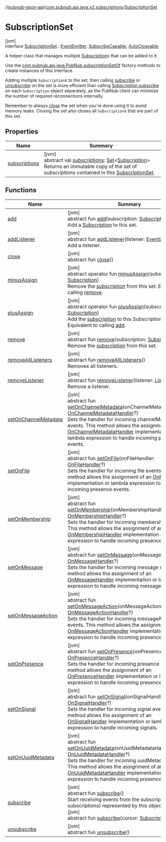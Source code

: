 //[pubnub-gson-api](../../../index.md)/[com.pubnub.api.java.v2.subscriptions](../index.md)/[SubscriptionSet](index.md)

# SubscriptionSet

[jvm]\
interface [SubscriptionSet](index.md) : [EventEmitter](../../com.pubnub.api.java.v2.callbacks/-event-emitter/index.md), [SubscribeCapable](../../../../../pubnub-kotlin/pubnub-kotlin-api/pubnub-kotlin-api/com.pubnub.api.v2.subscriptions/-subscribe-capable/index.md), [AutoCloseable](https://docs.oracle.com/javase/8/docs/api/java/lang/AutoCloseable.html)

A helper class that manages multiple [Subscription](../-subscription/index.md)s that can be added to it.

Use the [com.pubnub.api.java.PubNub.subscriptionSetOf](../../com.pubnub.api.java/-pub-nub/subscription-set-of.md) factory methods to create instances of this interface.

Adding multiple `Subscription`s to the set, then calling [subscribe](subscribe.md) or [unsubscribe](../../../../../pubnub-gson/pubnub-gson-api/com.pubnub.api.java.v2.subscriptions/-subscription-set/unsubscribe.md) on the set is more efficient than calling [Subscription.subscribe](../-subscription/subscribe.md) on each `Subscription` object separately, as the PubNub client can minimize the number of required reconnections internally.

Remember to always [close](../../../../../pubnub-gson/pubnub-gson-api/com.pubnub.api.java.v2.subscriptions/-subscription-set/close.md) the set when you're done using it to avoid memory leaks. Closing the set also closes all `Subscription`s that are part of this set.

## Properties

| Name | Summary |
|---|---|
| [subscriptions](subscriptions.md) | [jvm]<br>abstract val [subscriptions](subscriptions.md): [Set](https://kotlinlang.org/api/latest/jvm/stdlib/kotlin.collections/-set/index.html)&lt;[Subscription](../-subscription/index.md)&gt;<br>Returns an immutable copy of the set of subscriptions contained in this [SubscriptionSet](index.md). |

## Functions

| Name | Summary |
|---|---|
| [add](add.md) | [jvm]<br>abstract fun [add](add.md)(subscription: [Subscription](../-subscription/index.md))<br>Add a [Subscription](../-subscription/index.md) to this set. |
| [addListener](../../com.pubnub.api.java.v2.callbacks/-event-emitter/add-listener.md) | [jvm]<br>abstract fun [addListener](../../com.pubnub.api.java.v2.callbacks/-event-emitter/add-listener.md)(listener: [EventListener](../../com.pubnub.api.java.v2.callbacks/-event-listener/index.md))<br>Add a listener. |
| [close](index.md#-1117130810%2FFunctions%2F126356644) | [jvm]<br>abstract fun [close](index.md#-1117130810%2FFunctions%2F126356644)() |
| [minusAssign](minus-assign.md) | [jvm]<br>abstract operator fun [minusAssign](minus-assign.md)(subscription: [Subscription](../-subscription/index.md))<br>Remove the [subscription](minus-assign.md) from this set. Equivalent to calling [remove](remove.md). |
| [plusAssign](plus-assign.md) | [jvm]<br>abstract operator fun [plusAssign](plus-assign.md)(subscription: [Subscription](../-subscription/index.md))<br>Add the [subscription](plus-assign.md) to this SubscriptionSet. Equivalent to calling [add](add.md). |
| [remove](remove.md) | [jvm]<br>abstract fun [remove](remove.md)(subscription: [Subscription](../-subscription/index.md))<br>Remove the [subscription](remove.md) from this set. |
| [removeAllListeners](../../com.pubnub.api.java.v2.callbacks/-event-emitter/remove-all-listeners.md) | [jvm]<br>abstract fun [removeAllListeners](../../com.pubnub.api.java.v2.callbacks/-event-emitter/remove-all-listeners.md)()<br>Removes all listeners. |
| [removeListener](../../com.pubnub.api.java.v2.callbacks/-event-emitter/remove-listener.md) | [jvm]<br>abstract fun [removeListener](../../com.pubnub.api.java.v2.callbacks/-event-emitter/remove-listener.md)(listener: [Listener](../../../../../pubnub-kotlin/pubnub-kotlin-api/pubnub-kotlin-api/com.pubnub.api.callbacks/-listener/index.md))<br>Remove a listener. |
| [setOnChannelMetadata](../../com.pubnub.api.java.v2.callbacks/-event-emitter/set-on-channel-metadata.md) | [jvm]<br>abstract fun [setOnChannelMetadata](../../com.pubnub.api.java.v2.callbacks/-event-emitter/set-on-channel-metadata.md)(onChannelMetadataHandler: [OnChannelMetadataHandler](../../com.pubnub.api.java.v2.callbacks.handlers/-on-channel-metadata-handler/index.md)?)<br>Sets the handler for incoming channelMetadata events. This method allows the assignment of an [OnChannelMetadataHandler](../../com.pubnub.api.java.v2.callbacks.handlers/-on-channel-metadata-handler/index.md) implementation or lambda expression to handle incoming presence events. |
| [setOnFile](../../com.pubnub.api.java.v2.callbacks/-event-emitter/set-on-file.md) | [jvm]<br>abstract fun [setOnFile](../../com.pubnub.api.java.v2.callbacks/-event-emitter/set-on-file.md)(onFileHandler: [OnFileHandler](../../com.pubnub.api.java.v2.callbacks.handlers/-on-file-handler/index.md)?)<br>Sets the handler for incoming file events. This method allows the assignment of an [OnFileHandler](../../com.pubnub.api.java.v2.callbacks.handlers/-on-file-handler/index.md) implementation or lambda expression to handle incoming presence events. |
| [setOnMembership](../../com.pubnub.api.java.v2.callbacks/-event-emitter/set-on-membership.md) | [jvm]<br>abstract fun [setOnMembership](../../com.pubnub.api.java.v2.callbacks/-event-emitter/set-on-membership.md)(onMembershipHandler: [OnMembershipHandler](../../com.pubnub.api.java.v2.callbacks.handlers/-on-membership-handler/index.md)?)<br>Sets the handler for incoming membership events. This method allows the assignment of an [OnMembershipHandler](../../com.pubnub.api.java.v2.callbacks.handlers/-on-membership-handler/index.md) implementation or lambda expression to handle incoming presence events. |
| [setOnMessage](../../com.pubnub.api.java.v2.callbacks/-event-emitter/set-on-message.md) | [jvm]<br>abstract fun [setOnMessage](../../com.pubnub.api.java.v2.callbacks/-event-emitter/set-on-message.md)(onMessageHandler: [OnMessageHandler](../../com.pubnub.api.java.v2.callbacks.handlers/-on-message-handler/index.md)?)<br>Sets the handler for incoming message events. This method allows the assignment of an [OnMessageHandler](../../com.pubnub.api.java.v2.callbacks.handlers/-on-message-handler/index.md) implementation or lambda expression to handle incoming messages. |
| [setOnMessageAction](../../com.pubnub.api.java.v2.callbacks/-event-emitter/set-on-message-action.md) | [jvm]<br>abstract fun [setOnMessageAction](../../com.pubnub.api.java.v2.callbacks/-event-emitter/set-on-message-action.md)(onMessageActionHandler: [OnMessageActionHandler](../../com.pubnub.api.java.v2.callbacks.handlers/-on-message-action-handler/index.md)?)<br>Sets the handler for incoming messageAction events. This method allows the assignment of an [OnMessageActionHandler](../../com.pubnub.api.java.v2.callbacks.handlers/-on-message-action-handler/index.md) implementation or lambda expression to handle incoming presence events. |
| [setOnPresence](../../com.pubnub.api.java.v2.callbacks/-event-emitter/set-on-presence.md) | [jvm]<br>abstract fun [setOnPresence](../../com.pubnub.api.java.v2.callbacks/-event-emitter/set-on-presence.md)(onPresenceHandler: [OnPresenceHandler](../../com.pubnub.api.java.v2.callbacks.handlers/-on-presence-handler/index.md)?)<br>Sets the handler for incoming presence events. This method allows the assignment of an [OnPresenceHandler](../../com.pubnub.api.java.v2.callbacks.handlers/-on-presence-handler/index.md) implementation or lambda expression to handle incoming presence events. |
| [setOnSignal](../../com.pubnub.api.java.v2.callbacks/-event-emitter/set-on-signal.md) | [jvm]<br>abstract fun [setOnSignal](../../com.pubnub.api.java.v2.callbacks/-event-emitter/set-on-signal.md)(onSignalHandler: [OnSignalHandler](../../com.pubnub.api.java.v2.callbacks.handlers/-on-signal-handler/index.md)?)<br>Sets the handler for incoming signal events. This method allows the assignment of an [OnSignalHandler](../../com.pubnub.api.java.v2.callbacks.handlers/-on-signal-handler/index.md) implementation or lambda expression to handle incoming signals. |
| [setOnUuidMetadata](../../com.pubnub.api.java.v2.callbacks/-event-emitter/set-on-uuid-metadata.md) | [jvm]<br>abstract fun [setOnUuidMetadata](../../com.pubnub.api.java.v2.callbacks/-event-emitter/set-on-uuid-metadata.md)(onUuidMetadataHandler: [OnUuidMetadataHandler](../../com.pubnub.api.java.v2.callbacks.handlers/-on-uuid-metadata-handler/index.md)?)<br>Sets the handler for incoming uuidMetadata events. This method allows the assignment of an [OnUuidMetadataHandler](../../com.pubnub.api.java.v2.callbacks.handlers/-on-uuid-metadata-handler/index.md) implementation or lambda expression to handle incoming presence events. |
| [subscribe](subscribe.md) | [jvm]<br>abstract fun [subscribe](subscribe.md)()<br>Start receiving events from the subscriptions (or subscriptions) represented by this object.<br>[jvm]<br>abstract fun [subscribe](index.md#-430632986%2FFunctions%2F126356644)(cursor: [SubscriptionCursor](../../../../../pubnub-kotlin/pubnub-kotlin-api/pubnub-kotlin-api/com.pubnub.api.v2.subscriptions/-subscription-cursor/index.md)) |
| [unsubscribe](index.md#1527789381%2FFunctions%2F126356644) | [jvm]<br>abstract fun [unsubscribe](index.md#1527789381%2FFunctions%2F126356644)() |
